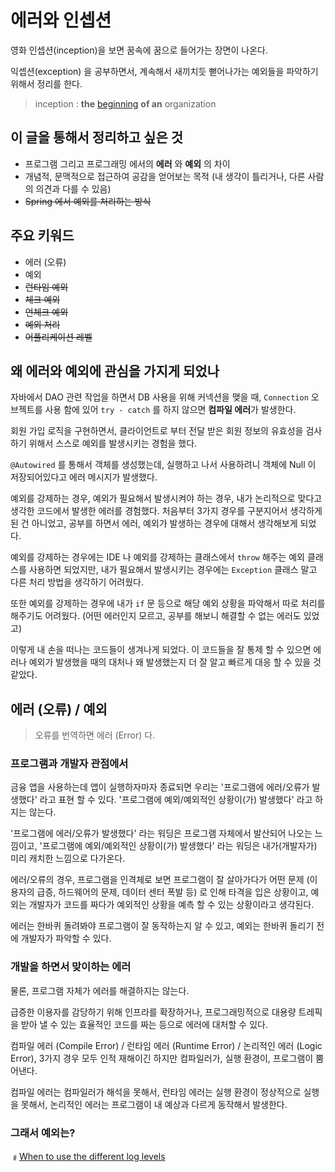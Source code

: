 # 에러와 인셉션

영화 인셉션\(inception\)을 보면 꿈속에 꿈으로 들어가는 장면이 나온다.

익셉션\(exception\) 을 공부하면서, 계속해서 새끼치듯 뻗어나가는 예외들을 파악하기 위해서 정리를 한다.

> inception : **the** [beginning](https://dictionary.cambridge.org/ko/사전/영어/beginning) **of an** organization

## 이 글을 통해서 정리하고 싶은 것

* 프로그램 그리고 프로그래밍 에서의 **에러** 와 **예외** 의 차이
* 개념적, 문맥적으로 접근하여 공감을 얻어보는 목적 \(내 생각이 틀리거나, 다른 사람의 의견과 다를 수 있음\)
* ~~Spring 에서 예외를 처리하는 방식~~

## 주요 키워드

* 에러 \(오류\)
* 예외
* ~~런타임 예외~~
* ~~체크 예외~~
* ~~언체크 예외~~
* ~~예외 처리~~
* ~~어플리케이션 레벨~~

## 왜 에러와 예외에 관심을 가지게 되었나

자바에서 DAO 관련 작업을 하면서 DB 사용을 위해 커넥션을 맺을 때, `Connection` 오브젝트를 사용 함에 있어 `try - catch` 를 하지 않으면 **컴파일 에러**가 발생한다.

회원 가입 로직을 구현하면서, 클라이언트로 부터 전달 받은 회원 정보의 유효성을 검사하기 위해서 스스로 예외를 발생시키는 경험을 했다.

`@Autowired` 를 통해서 객체를 생성했는데, 실행하고 나서 사용하려니 객체에 Null 이 저장되어있다고 에러 메시지가 발생했다.

예외를 강제하는 경우, 예외가 필요해서 발생시켜야 하는 경우, 내가 논리적으로 맞다고 생각한 코드에서 발생한 에러를 경험했다. 처음부터 3가지 경우를 구분지어서 생각하게 된 건 아니었고, 공부를 하면서 에러, 예외가 발생하는 경우에 대해서 생각해보게 되었다.

예외를 강제하는 경우에는 IDE 나 예외를 강제하는 클래스에서 `throw` 해주는 예외 클래스를 사용하면 되었지만, 내가 필요해서 발생시키는 경우에는 `Exception` 클래스 말고 다른 처리 방법을 생각하기 어려웠다.

또한 예외를 강제하는 경우에 내가 `if` 문 등으로 해당 예외 상황을 파악해서 따로 처리를 해주기도 어려웠다. \(어떤 에러인지 모르고, 공부를 해보니 해결할 수 없는 에러도 있었고\)

이렇게 내 손을 떠나는 코드들이 생겨나게 되었다. 이 코드들을 잘 통제 할 수 있으면 에러나 예외가 발생했을 때의 대처나 왜 발생했는지 더 잘 알고 빠르게 대응 할 수 있을 것 같았다.

## 에러 \(오류\) / 예외

> 오류를 번역하면 에러 \(Error\) 다.

### 프로그램과 개발자 관점에서

금융 앱을 사용하는데 앱이 실행하자마자 종료되면 우리는 '프로그램에 에러/오류가 발생했다' 라고 표현 할 수 있다. '프로그램에 예외/예외적인 상황이\(가\) 발생했다' 라고 하지는 않는다.

'프로그램에 에러/오류가 발생했다' 라는 워딩은 프로그램 자체에서 발산되어 나오는 느낌이고, '프로그램에 예외/예외적인 상황이\(가\) 발생했다' 라는 워딩은 내가\(개발자가\) 미리 캐치한 느낌으로 다가온다.

에러/오류의 경우, 프로그램을 인격체로 보면 프로그램이 잘 살아가다가 어떤 문제 \(이용자의 급증, 하드웨어의 문제, 데이터 센터 폭발 등\) 로 인해 타격을 입은 상황이고, 예외는 개발자가 코드를 짜다가 예외적인 상황을 예측 할 수 있는 상황이라고 생각된다.

에러는 한바퀴 돌려봐야 프로그램이 잘 동작하는지 알 수 있고, 예외는 한바퀴 돌리기 전에 개발자가 파악할 수 있다.

### 개발을 하면서 맞이하는 에러

물론, 프로그램 자체가 에러를 해결하지는 않는다.

급증한 이용자를 감당하기 위해 인프라를 확장하거나, 프로그래밍적으로 대용량 트레픽을 받아 낼 수 있는 효율적인 코드를 짜는 등으로 에러에 대처할 수 있다.

컴파일 에러 \(Compile Error\) / 런타임 에러 \(Runtime Error\) / 논리적인 에러 \(Logic Error\), 3가지 경우 모두 인적 재해이긴 하지만 컴파일러가, 실행 환경이, 프로그램이 뿜어낸다.

컴파일 에러는 컴파일러가 해석을 못해서, 런타임 에러는 실행 환경이 정상적으로 실행을 못해서, 논리적인 에러는 프로그램이 내 예상과 다르게 동작해서 발생한다.

### 그래서 예외는?

﹟[When to use the different log levels](https://stackoverflow.com/questions/2031163/when-to-use-the-different-log-levels)

